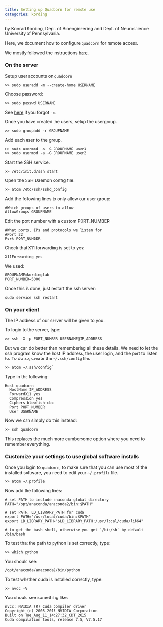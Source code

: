 ```yaml
---
title: Setting up Quadcorn for remote use
categories: kording
---
```


by Konrad Kording, Dept. of Bioengineering and Dept. of Neuroscience University of Pennsylvania.

Here, we document how to configure `quadcorn` for remote access.


We mostly followed the instructions [here](https://www.digitalocean.com/community/tutorials/ssh-essentials-working-with-ssh-servers-clients-and-keys).

### On the server

Setup user accounts on `quadcorn`

```
>> sudo useradd -m --create-home USERNAME
```

Choose password:

```
>> sudo passwd USERNAME
```

See [here](http://unix.stackexchange.com/questions/87114/how-do-i-know-a-specified-users-permissions-on-linux-with-root-access) if you forgot `-m`.

Once you have created the users, setup the usergroup.

```
>> sudo groupadd -r GROUPNAME
```

Add each user to the group.

```
>> sudo usermod -a -G GROUPNAME user1
>> sudo usermod -a -G GROUPNAME user2
```

Start the SSH service.

```
>> /etc/init.d/ssh start
```

Open the SSH Daemon config file.

```
>> atom /etc/ssh/sshd_config
```

Add the following lines to only allow our user group:

```
#Which groups of users to allow
AllowGroups GROUPNAME
```

Edit the port number with a custom PORT_NUMBER:

```
#What ports, IPs and protocols we listen for
#Port 22
Port PORT_NUMBER
```

Check that X11 forwarding is set to yes:

```
X11Forwarding yes
```

We used:

```
GROUPNAME=kordinglab
PORT_NUMBER=5000
```

Once this is done, just restart the ssh server:

```
sudo service ssh restart
```

### On your client

The IP address of our server will be given to you.

To login to the server, type:

```
>> ssh -X -p PORT_NUMBER USERNAME@IP_ADDRESS
```

But we can do better than remembering all these details. We need to let the ssh program know the host IP address, the user login, and the port to listen to. To do so, create the `~/.ssh/config` file:

```
>> atom ~/.ssh/config`
```

Type in the following:

```
Host quadcorn
  HostName IP_ADDRESS
  ForwardX11 yes
  Compression yes
  Ciphers blowfish-cbc
  Port PORT_NUMBER
  User USERNAME
```

Now we can simply do this instead:

```
>> ssh quadcorn
```

This replaces the much more cumbersome option where you need to remember everything.

### Customize your settings to use global software installs

Once you login to `quadcorn`, 
to make sure that you can use most of the installed software, 
you need to edit your `~/.profile` file.

```
>> atom ~/.profile
```

Now add the following lines:

```
# set PATH to include anaconda global directory
PATH="/opt/anaconda/anaconda2/bin:$PATH"

# set PATH, LD_LIBRARY_PATH for cuda
export PATH="/usr/local/cuda/bin:$PATH"
export LD_LIBRARY_PATH="$LD_LIBRARY_PATH:/usr/local/cuda/lib64"

# to get the bash shell, otherwise you get `/bin/sh` by default
/bin/bash
```

To test that the path to python is set correctly, type:

```
>> which python
```

You should see:

```
/opt/anaconda/anaconda2/bin/python
```

To test whether cuda is installed correctly, type:

```
>> nvcc -V
```

You should see something like:

```
nvcc: NVIDIA (R) Cuda compiler driver
Copyright (c) 2005-2015 NVIDIA Corporation
Built on Tue_Aug_11_14:27:32_CDT_2015
Cuda compilation tools, release 7.5, V7.5.17
```
